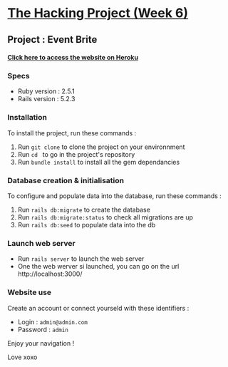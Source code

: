 # [The Hacking Project (Week 6)](https://www.thehackingproject.org/fr)

## Project : Event Brite

#### [Click here to access the website on Heroku]()

### Specs
* Ruby version : 2.5.1
* Rails version : 5.2.3

### Installation
To install the project, run these commands :
1. Run `git clone` to clone the project on your environnment
2. Run `cd ` to go in the project's repository
3. Run `bundle install` to install all the gem dependancies

### Database creation & initialisation
To configure and populate data into the database, run these commands :
1. Run `rails db:migrate` to create the database
2. Run `rails db:migrate:status` to check all migrations are up
3. Run `rails db:seed` to populate data into the db

### Launch web server
* Run `rails server` to launch the web server
* One the web werver si launched, you can go on the url http://localhost:3000/

### Website use
Create an account or connect yourseld with these identifiers :
- Login : `admin@admin.com`
- Password : `admin`

Enjoy your navigation !

Love xoxo

